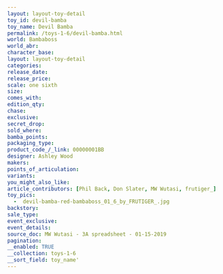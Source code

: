 ```yaml
---
layout: layout-toy-detail 
toy_id: devil-bamba
toy_name: Devil Bamba
permalink: /toys-1-6/devil-bamba.html
world: Bambaboss
world_abr: 
character_base: 
layout: layout-toy-detail
categories: 
release_date: 
release_price: 
scale: one sixth
size: 
comes_with: 
edition_qty: 
chase: 
exclusive: 
secret_drop: 
sold_where: 
bamba_points: 
packaging_type: 
product_code_/_link: 00000001BB
designer: Ashley Wood
makers: 
points_of_articulation: 
variants: 
you_might_also_like: 
article_contributors: [Phil Back, Don Slater, MW Wutasi, frutiger_]
toy_pics: 
  -  devil-bamba-red-bambaboss_01_6_by_FRUTIGER_.jpg
backstory: 
sale_type: 
event_exclusive: 
event_details: 
source_doc: MW Wutasi - 3A spreadsheet - 01-15-2019
pagination: 
__enabled: TRUE
__collection: toys-1-6
__sort_field: toy_name'
---
```

